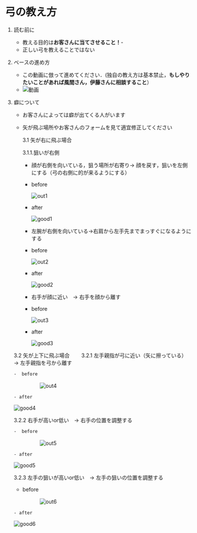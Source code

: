 # 弓の教え方

1. 読む前に
   - 教える目的は**お客さんに当てさせること！**-
   - 正しい弓を教えることではない
  
2. ベースの進め方
   - この動画に倣って進めてください．(独自の教え方は基本禁止，**もしやりたいことがあれば風間さん，伊藤さんに相談すること**）
   - ![動画](https://www.youtube.com/watch?v=O_VURbUun8o&t=48s)
  
3. 癖について
   - お客さんによっては癖が出てくる人がいます
   - 矢が飛ぶ場所やお客さんのフォームを見て適宜修正してください
  
     3.1 矢が右に飛ぶ場合
     
       3.1.1.狙いが右側
     
       - 顔が右側を向いている，狙う場所が右寄り→ 顔を戻す，狙いを左側にする（弓の右側に的が来るようにする）
  
       -  before
     
          ![out1](./image/bad1.jpg)
  
       - after
    
         ![good1](./image/good1.jpg)
         
       - 左腕が右側を向いている→右肩から左手先までまっすぐになるようにする

        -  before
     
           ![out2](./image/bad2.jpg)
  
       - after
    
          ![good2](./image/good2.jpg)

       - 右手が顔に近い　→ 右手を顔から離す
    
       - before
    
          ![out3](./image/bad3.jpg)         
    
       - after
    
          ![good3](./image/good3.jpg)

    3.2 矢が上下に飛ぶ場合
   　　3.2.1 左手親指が弓に近い（矢に擦っている）→ 左手親指を弓から離す

       -  before
     
   　　　　　![out4](./image/bad4.jpg)
  
       - after
   
     ![good4](./image/good4.jpg)

    3.2.2 右手が高いor低い　→ 右手の位置を調整する
   
       -  before
     
   　　　　　![out5](./image/bad5.jpg)
  
       - after
   
      ![good5](./image/good5.jpg)

   3.2.3 左手の狙いが高いor低い　→ 左手の狙いの位置を調整する
   
      -  before
     
   　　　　　![out6](./image/bad6.jpg)
  
       - after
   
      ![good6](./image/good6.jpg)

   

         
     
     
     
